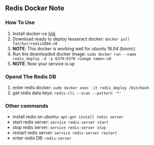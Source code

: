 ## Redis Docker Note

### How To Use
1. Install docker-ce [link](https://docs.docker.com/install/linux/docker-ce/ubuntu/)
2. Download ready to deploy tesseract docker: `docker pull fatchur/redis1804:v0`
3. **NOTE**: This docker is working well for ubuntu 18.04 (bionic)
4. Run the downloaded docker image: `sudo docker run --name redis_deploy -d -p 6379:6379 <image name>:v0`
5. **NOTE**: Now your service is up


### Opend The Redis DB
1. enter redis docker: `sudo docker exec -it redis_deploy /bin/bash`
2. get redis data keys: `redis-cli --scan --pattern '*'`


### Other commands
- install redis on ubuntu: `apt-get install redis server`
- start redis server: `service redis-server start`
- stop redis server: `service redis-server stop`
- restart redis server: `service redis-server restart`
- enter redis DB: `redis-server`
